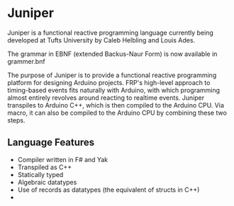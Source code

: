 # Juniper

Juniper is a functional reactive programming language currently being developed at Tufts University by Caleb Helbling and Louis Ades.

The grammar in EBNF (extended Backus-Naur Form) is now available in grammer.bnf

The purpose of Juniper is to provide a functional reactive programming platform for designing Arduino projects. FRP's high-level approach to timing-based events fits naturally with Arduino, with which programming almost entirely revolves around reacting to realtime events. Juniper transpiles to Arduino C++, which is then compiled to the Arduino CPU. Via macro, it can also be compiled to the Arduino CPU by combining these two steps.

## Language Features

- Compiler written in F# and Yak
- Transpiled as C++
- Statically typed
- Algebraic datatypes
- Use of records as datatypes (the equivalent of structs in C++)
- 